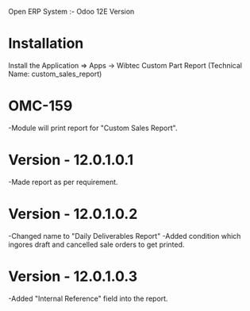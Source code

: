 Open ERP System :- Odoo 12E Version 

Installation 
============
Install the Application => Apps -> Wibtec Custom Part Report (Technical Name: custom_sales_report)

OMC-159
====================
-Module will print report for "Custom Sales Report".

Version - 12.0.1.0.1
====================
-Made report as per requirement.


Version - 12.0.1.0.2
======================
-Changed name to "Daily Deliverables Report"
-Added condition which ingores draft and cancelled sale orders to get printed.

Version - 12.0.1.0.3
====================
-Added "Internal Reference" field into the report.